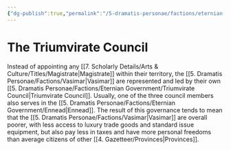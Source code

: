 ```yaml
---
{"dg-publish":true,"permalink":"/5-dramatis-personae/factions/eternian-government/triumvirate-council/","noteIcon":""}
---
```


# The Triumvirate Council

Instead of appointing any [[7. Scholarly Details/Arts & Culture/Titles/Magistrate\|Magistrate]] within their territory, the [[5. Dramatis Personae/Factions/Vasimar\|Vasimar]] are represented and led by their own [[5. Dramatis Personae/Factions/Eternian Government/Triumvirate Council\|Triumvirate Council]]. Usually, one of the three council members also serves in the [[5. Dramatis Personae/Factions/Eternian Government/Ennead\|Ennead]]. The result of this governance tends to mean that the [[5. Dramatis Personae/Factions/Vasimar\|Vasimar]] are overall poorer, with less access to luxury trade goods and standard issue equipment, but also pay less in taxes and have more personal freedoms than average citizens of other [[4. Gazetteer/Provinces\|Provinces]]. 